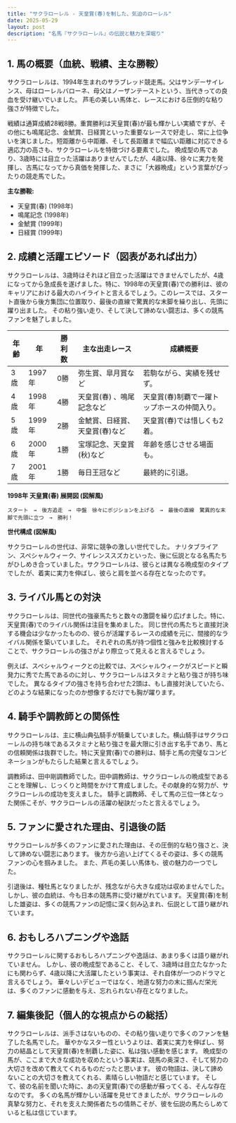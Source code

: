 ```yaml
---
title: "サクラローレル - 天皇賞(春)を制した、気迫のローレル"
date: 2025-05-29
layout: post
description: "名馬『サクラローレル』の伝説と魅力を深堀り"
---
```


## 1. 馬の概要（血統、戦績、主な勝鞍）

サクラローレルは、1994年生まれのサラブレッド競走馬。父はサンデーサイレンス、母はローレルバローネ、母父はノーザンテーストという、当代きっての良血を受け継いでいました。  芦毛の美しい馬体と、レースにおける圧倒的な粘り強さが特徴でした。

戦績は通算成績28戦8勝。重賞勝利は天皇賞(春)が最も輝かしい実績ですが、その他にも鳴尾記念、金鯱賞、日経賞といった重要なレースで好走し、常に上位争いを演じました。短距離から中距離、そして長距離まで幅広い距離に対応できる適応力の高さも、サクラローレルを特徴づける要素でした。  晩成型の馬であり、3歳時には目立った活躍はありませんでしたが、4歳以降、徐々に実力を発揮し、古馬になってから真価を発揮した、まさに「大器晩成」という言葉がぴったりの競走馬でした。

**主な勝鞍:**

* 天皇賞(春) (1998年)
* 鳴尾記念 (1998年)
* 金鯱賞 (1999年)
* 日経賞 (1999年)


## 2. 成績と活躍エピソード（図表があれば出力）

サクラローレルは、3歳時はそれほど目立った活躍はできませんでしたが、4歳になってから急成長を遂げました。特に、1998年の天皇賞(春)での勝利は、彼のキャリアにおける最大のハイライトと言えるでしょう。このレースでは、スタート直後から後方集団に位置取り、最後の直線で驚異的な末脚を繰り出し、先頭に躍り出ました。  その粘り強い走り、そして決して諦めない闘志は、多くの競馬ファンを魅了しました。

| 年齢 | 年 | 勝利数 | 主な出走レース | 成績概要 |
|---|---|---|---|---|
| 3歳 | 1997年 | 0勝 | 弥生賞、皐月賞など | 若駒ながら、実績を残せず。 |
| 4歳 | 1998年 | 4勝 | 天皇賞(春) 、鳴尾記念など | 天皇賞(春)制覇で一躍トップホースの仲間入り。 |
| 5歳 | 1999年 | 2勝 | 金鯱賞、日経賞、天皇賞(春)など | 天皇賞(春)では惜しくも2着。 |
| 6歳 | 2000年 | 1勝 |  宝塚記念、天皇賞(秋)など |  年齢を感じさせる場面も。 |
| 7歳 | 2001年 | 1勝 |  毎日王冠など | 最終的に引退。 |


**1998年 天皇賞(春) 展開図 (図解風)**

```
スタート　→　後方追走　→　中盤　徐々にポジションを上げる　→　最後の直線　驚異的な末脚で先頭に立つ　→　勝利！
```

**世代構成 (図解風)**

サクラローレルの世代は、非常に競争の激しい世代でした。  ナリタブライアン、スペシャルウィーク、サイレンススズカといった、後に伝説となる名馬たちがひしめき合っていました。サクラローレルは、彼らとは異なる晩成型のタイプでしたが、着実に実力を伸ばし、彼らと肩を並べる存在となったのです。


## 3. ライバル馬との対決

サクラローレルは、同世代の強豪馬たちと数々の激闘を繰り広げました。特に、天皇賞(春)でのライバル関係は注目を集めました。  同じ世代の馬たちと直接対決する機会は少なかったものの、彼らが活躍するレースの成績を元に、間接的なライバル関係を築いていました。  それぞれの馬が持つ個性と強みを比較検討することで、サクラローレルの強さがより際立って見えると言えるでしょう。

例えば、スペシャルウィークとの比較では、スペシャルウィークがスピードと瞬発力に秀でた馬であるのに対し、サクラローレルはスタミナと粘り強さが持ち味でした。  異なるタイプの強さを持ち合わせた2頭は、もし直接対決していたら、どのような結果になったのか想像するだけでも胸が躍ります。


## 4. 騎手や調教師との関係性

サクラローレルは、主に横山典弘騎手が騎乗していました。横山騎手はサクラローレルの持ち味であるスタミナと粘り強さを最大限に引き出す名手であり、馬との信頼関係は抜群でした。特に天皇賞(春)での勝利は、騎手と馬の完璧なコンビネーションがもたらした結果と言えるでしょう。

調教師は、田中剛調教師でした。田中調教師は、サクラローレルの晩成型であることを理解し、じっくりと時間をかけて育成しました。その献身的な努力が、サクラローレルの成功を支えました。  騎手と調教師、そして馬の三位一体となった関係こそが、サクラローレルの活躍の秘訣だったと言えるでしょう。


## 5. ファンに愛された理由、引退後の話

サクラローレルが多くのファンに愛された理由は、その圧倒的な粘り強さと、決して諦めない闘志にあります。  後方から追い上げてくるその姿は、多くの競馬ファンの心を掴みました。  また、芦毛の美しい馬体も、彼の魅力の一つでした。

引退後は、種牡馬となりましたが、残念ながら大きな成功は収めませんでした。しかし、彼の血統は、今も日本の競馬界に受け継がれています。  天皇賞(春)を制した雄姿は、多くの競馬ファンの記憶に深く刻み込まれ、伝説として語り継がれています。


## 6. おもしろハプニングや逸話

サクラローレルに関するおもしろハプニングや逸話は、あまり多くは語り継がれていません。  しかし、彼の晩成型であること、そして、3歳時は目立たなかったにも関わらず、4歳以降に大活躍したという事実は、それ自体が一つのドラマと言えるでしょう。  華々しいデビューではなく、地道な努力の末に掴んだ栄光は、多くのファンに感動を与え、忘れられない存在となりました。


## 7. 編集後記（個人的な視点からの総括）

サクラローレルは、派手さはないものの、その粘り強い走りで多くのファンを魅了した名馬でした。  華やかなスター性というよりは、着実に実力を伸ばし、努力の結晶として天皇賞(春)を制覇した姿に、私は強い感動を感じます。  晩成型の馬が、ここまで大きな成功を収めたという事実は、競馬の奥深さ、そして努力の大切さを改めて教えてくれるものだったと思います。  彼の物語は、決して諦めないことの大切さを教えてくれる、素晴らしい物語だと感じています。  そして、彼の名前を聞いた時に、あの天皇賞(春)での感動が蘇ってくる、そんな存在なのです。  多くの名馬が輝かしい活躍を見せてきましたが、サクラローレルの真摯な努力と、それを支えた関係者たちの情熱こそが、彼を伝説の馬たらしめていると私は信じています。
